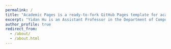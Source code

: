 ```yaml
---
permalink: /
title: "Academic Pages is a ready-to-fork GitHub Pages template for academic personal websites"
excerpt: "Yidan Hu is an Assistant Professor in the Department of Computing Security at <a href='https://www.rit.edu/' target='_blank'>Rochester Institute of Technology</a>. She received her Ph.D. degree in Computer Science from the <a href='https://www.udel.edu/' target='_blank'>University of Delaware</a> in 2021, supervised by <a href='https://www.eecis.udel.edu/~ruizhang/' target='_blank'>Dr. Rui Zhang</a>. She received the B.E.degree and M.E. degree both in Computer Science from Hangzhou Dianzi University in 2013 and 2016, respectively.</br>Her primary research interests are data privacy and cybersecurity, with the current focus on security and privacy in network and distributed systems, including wireless networks, cognitive radio networks, mobile crowdsourcing, mobile edge computing, and cloud computing systems."
author_profile: true
redirect_from: 
  - /about/
  - /about.html
---
```


